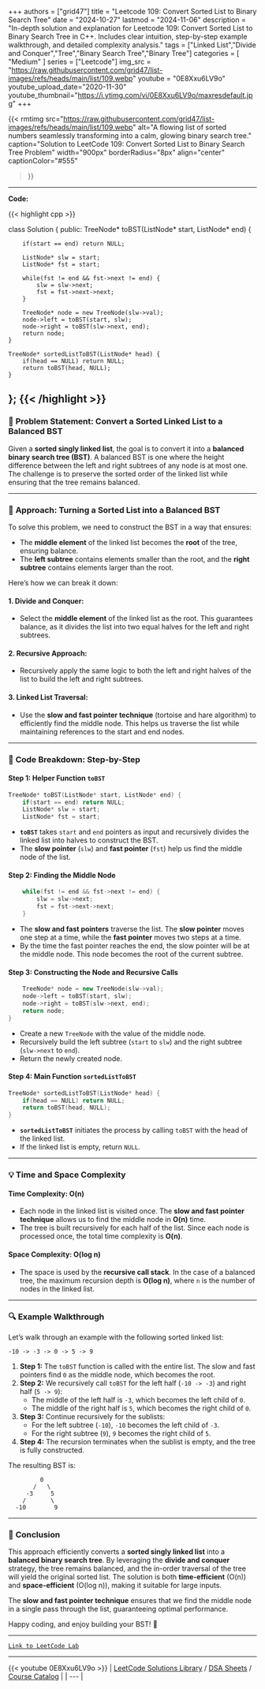 
+++
authors = ["grid47"]
title = "Leetcode 109: Convert Sorted List to Binary Search Tree"
date = "2024-10-27"
lastmod = "2024-11-06"
description = "In-depth solution and explanation for Leetcode 109: Convert Sorted List to Binary Search Tree in C++. Includes clear intuition, step-by-step example walkthrough, and detailed complexity analysis."
tags = ["Linked List","Divide and Conquer","Tree","Binary Search Tree","Binary Tree"]
categories = [
    "Medium"
]
series = ["Leetcode"]
img_src = "https://raw.githubusercontent.com/grid47/list-images/refs/heads/main/list/109.webp"
youtube = "0E8Xxu6LV9o"
youtube_upload_date="2020-11-30"
youtube_thumbnail="https://i.ytimg.com/vi/0E8Xxu6LV9o/maxresdefault.jpg"
+++


{{< rmtimg 
    src="https://raw.githubusercontent.com/grid47/list-images/refs/heads/main/list/109.webp" 
    alt="A flowing list of sorted numbers seamlessly transforming into a calm, glowing binary search tree."
    caption="Solution to LeetCode 109: Convert Sorted List to Binary Search Tree Problem"
    width="900px"
    borderRadius="8px"
    align="center" 
    captionColor="#555"
>}}
---
**Code:**

{{< highlight cpp >}}

class Solution {
public:
    TreeNode* toBST(ListNode* start, ListNode* end) {

        if(start == end) return NULL;

        ListNode* slw = start;
        ListNode* fst = start;

        while(fst != end && fst->next != end) {
            slw = slw->next;
            fst = fst->next->next;
        }

        TreeNode* node = new TreeNode(slw->val);
        node->left = toBST(start, slw);
        node->right = toBST(slw->next, end);
        return node;
    }

    TreeNode* sortedListToBST(ListNode* head) {
        if(head == NULL) return NULL;
        return toBST(head, NULL);
    }
};
{{< /highlight >}}
---

### 🌟 **Problem Statement: Convert a Sorted Linked List to a Balanced BST**

Given a **sorted singly linked list**, the goal is to convert it into a **balanced binary search tree (BST)**. A balanced BST is one where the height difference between the left and right subtrees of any node is at most one. The challenge is to preserve the sorted order of the linked list while ensuring that the tree remains balanced.

---

### 🧠 **Approach: Turning a Sorted List into a Balanced BST**

To solve this problem, we need to construct the BST in a way that ensures:
- The **middle element** of the linked list becomes the **root** of the tree, ensuring balance.
- The **left subtree** contains elements smaller than the root, and the **right subtree** contains elements larger than the root.

Here’s how we can break it down:

#### 1. **Divide and Conquer:**
   - Select the **middle element** of the linked list as the root. This guarantees balance, as it divides the list into two equal halves for the left and right subtrees.
   
#### 2. **Recursive Approach:**
   - Recursively apply the same logic to both the left and right halves of the list to build the left and right subtrees.

#### 3. **Linked List Traversal:**
   - Use the **slow and fast pointer technique** (tortoise and hare algorithm) to efficiently find the middle node. This helps us traverse the list while maintaining references to the start and end nodes.

---

### 🔧 **Code Breakdown: Step-by-Step**

#### **Step 1: Helper Function `toBST`**

```cpp
TreeNode* toBST(ListNode* start, ListNode* end) {
    if(start == end) return NULL;
    ListNode* slw = start;
    ListNode* fst = start;
```

- **`toBST`** takes `start` and `end` pointers as input and recursively divides the linked list into halves to construct the BST.
- The **slow pointer** (`slw`) and **fast pointer** (`fst`) help us find the middle node of the list.

#### **Step 2: Finding the Middle Node**

```cpp
    while(fst != end && fst->next != end) {
        slw = slw->next;
        fst = fst->next->next;
    }
```

- The **slow and fast pointers** traverse the list. The **slow pointer** moves one step at a time, while the **fast pointer** moves two steps at a time.
- By the time the fast pointer reaches the end, the slow pointer will be at the middle node. This node becomes the root of the current subtree.

#### **Step 3: Constructing the Node and Recursive Calls**

```cpp
    TreeNode* node = new TreeNode(slw->val);
    node->left = toBST(start, slw);
    node->right = toBST(slw->next, end);
    return node;
}
```

- Create a new `TreeNode` with the value of the middle node.
- Recursively build the left subtree (`start` to `slw`) and the right subtree (`slw->next` to `end`).
- Return the newly created node.

#### **Step 4: Main Function `sortedListToBST`**

```cpp
TreeNode* sortedListToBST(ListNode* head) {
    if(head == NULL) return NULL;
    return toBST(head, NULL);
}
```

- **`sortedListToBST`** initiates the process by calling `toBST` with the head of the linked list.
- If the linked list is empty, return `NULL`.

---

### 💡 **Time and Space Complexity**

#### **Time Complexity: O(n)**

- Each node in the linked list is visited once. The **slow and fast pointer technique** allows us to find the middle node in **O(n)** time.
- The tree is built recursively for each half of the list. Since each node is processed once, the total time complexity is **O(n)**.

#### **Space Complexity: O(log n)**

- The space is used by the **recursive call stack**. In the case of a balanced tree, the maximum recursion depth is **O(log n)**, where `n` is the number of nodes in the linked list.

---

### 🔍 **Example Walkthrough**

Let’s walk through an example with the following sorted linked list:

```
-10 -> -3 -> 0 -> 5 -> 9
```

1. **Step 1:** The `toBST` function is called with the entire list. The slow and fast pointers find `0` as the middle node, which becomes the root.
2. **Step 2:** We recursively call `toBST` for the left half (`-10 -> -3`) and right half (`5 -> 9`):
   - The middle of the left half is `-3`, which becomes the left child of `0`.
   - The middle of the right half is `5`, which becomes the right child of `0`.
3. **Step 3:** Continue recursively for the sublists:
   - For the left subtree (`-10`), `-10` becomes the left child of `-3`.
   - For the right subtree (`9`), `9` becomes the right child of `5`.
4. **Step 4:** The recursion terminates when the sublist is empty, and the tree is fully constructed.

The resulting BST is:

```
         0
       /   \
     -3     5
    /       \
  -10        9
```

---

### 🚀 **Conclusion**

This approach efficiently converts a **sorted singly linked list** into a **balanced binary search tree**. By leveraging the **divide and conquer** strategy, the tree remains balanced, and the in-order traversal of the tree will yield the original sorted list. The solution is both **time-efficient** (O(n)) and **space-efficient** (O(log n)), making it suitable for large inputs.

The **slow and fast pointer technique** ensures that we find the middle node in a single pass through the list, guaranteeing optimal performance.

Happy coding, and enjoy building your BST! 🌱

--- 


[`Link to LeetCode Lab`](https://leetcode.com/problems/convert-sorted-list-to-binary-search-tree/description/)

---
{{< youtube 0E8Xxu6LV9o >}}
| [LeetCode Solutions Library](https://grid47.xyz/leetcode/) / [DSA Sheets](https://grid47.xyz/sheets/) / [Course Catalog](https://grid47.xyz/courses/) |
| --- |
